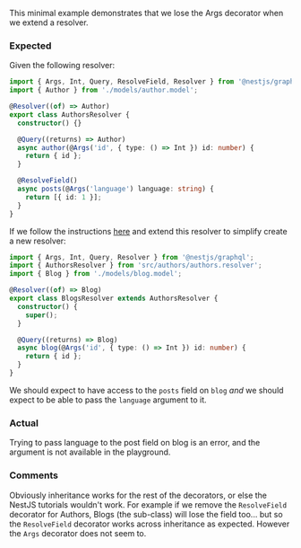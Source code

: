 This minimal example demonstrates that we lose the Args decorator when we extend a resolver.

### Expected

Given the following resolver:

```ts
import { Args, Int, Query, ResolveField, Resolver } from '@nestjs/graphql';
import { Author } from './models/author.model';

@Resolver((of) => Author)
export class AuthorsResolver {
  constructor() {}

  @Query((returns) => Author)
  async author(@Args('id', { type: () => Int }) id: number) {
    return { id };
  }

  @ResolveField()
  async posts(@Args('language') language: string) {
    return [{ id: 1 }];
  }
}
```

If we follow the instructions [here][0] and extend this resolver to simplify create a new resolver:

```ts
import { Args, Int, Query, Resolver } from '@nestjs/graphql';
import { AuthorsResolver } from 'src/authors/authors.resolver';
import { Blog } from './models/blog.model';

@Resolver((of) => Blog)
export class BlogsResolver extends AuthorsResolver {
  constructor() {
    super();
  }

  @Query((returns) => Blog)
  async blog(@Args('id', { type: () => Int }) id: number) {
    return { id };
  }
}
```

We should expect to have access to the `posts` field on `blog` _and_ we should expect to be able to pass the `language` argument to it.

### Actual

Trying to pass language to the post field on blog is an error, and the argument is not available in the playground.

### Comments

Obviously inheritance works for the rest of the decorators, or else the NestJS tutorials wouldn't work. For example if we remove the `ResolveField` decorator for Authors, Blogs (the sub-class) will lose the field too... but so the `ResolveField` decorator works across inheritance as expected. However the `Args` decorator does not seem to.

[0]: https://docs.nestjs.com/graphql/resolvers#class-inheritance
